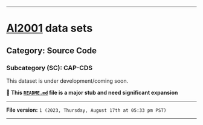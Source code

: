 
***

# [AI2001](https://github.com/seanpm2001/AI2001/) data sets

## Category: Source Code

### Subcategory (SC): CAP-CDS

This dataset is under development/coming soon.

**🌱️ This [`README.md`](/README.md) file is a major stub and need significant expansion**

***

**File version:** `1 (2023, Thursday, August 17th at 05:33 pm PST)`

***
